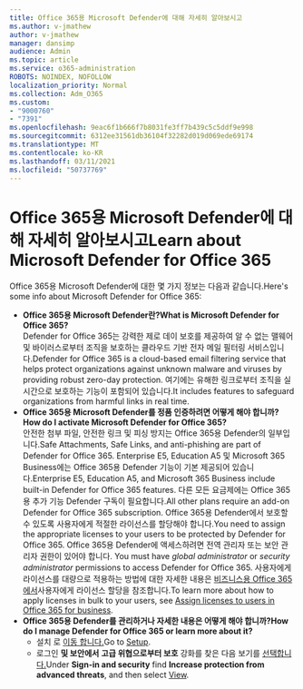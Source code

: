 ```yaml
---
title: Office 365용 Microsoft Defender에 대해 자세히 알아보시고
ms.author: v-jmathew
author: v-jmathew
manager: dansimp
audience: Admin
ms.topic: article
ms.service: o365-administration
ROBOTS: NOINDEX, NOFOLLOW
localization_priority: Normal
ms.collection: Adm_O365
ms.custom:
- "9000760"
- "7391"
ms.openlocfilehash: 9eac6f1b666f7b8031fe3ff7b439c5c5ddf9e998
ms.sourcegitcommit: 6312ee31561db36104f32282d019d069ede69174
ms.translationtype: MT
ms.contentlocale: ko-KR
ms.lasthandoff: 03/11/2021
ms.locfileid: "50737769"
---
```

# <a name="learn-about-microsoft-defender-for-office-365"></a><span data-ttu-id="16b49-102">Office 365용 Microsoft Defender에 대해 자세히 알아보시고</span><span class="sxs-lookup"><span data-stu-id="16b49-102">Learn about Microsoft Defender for Office 365</span></span>

<span data-ttu-id="16b49-103">Office 365용 Microsoft Defender에 대한 몇 가지 정보는 다음과 같습니다.</span><span class="sxs-lookup"><span data-stu-id="16b49-103">Here's some info about Microsoft Defender for Office 365:</span></span>

- <span data-ttu-id="16b49-104">**Office 365용 Microsoft Defender란?**</span><span class="sxs-lookup"><span data-stu-id="16b49-104">**What is Microsoft Defender for Office 365?**</span></span>  
    <span data-ttu-id="16b49-105">Defender for Office 365는 강력한 제로 데이 보호를 제공하여 알 수 없는 맬웨어 및 바이러스로부터 조직을 보호하는 클라우드 기반 전자 메일 필터링 서비스입니다.</span><span class="sxs-lookup"><span data-stu-id="16b49-105">Defender for Office 365 is a cloud-based email filtering service that helps protect organizations against unknown malware and viruses by providing robust zero-day protection.</span></span> <span data-ttu-id="16b49-106">여기에는 유해한 링크로부터 조직을 실시간으로 보호하는 기능이 포함되어 있습니다.</span><span class="sxs-lookup"><span data-stu-id="16b49-106">It includes features to safeguard organizations from harmful links in real time.</span></span>
- <span data-ttu-id="16b49-107">**Office 365용 Microsoft Defender를 정품 인증하려면 어떻게 해야 합니까?**</span><span class="sxs-lookup"><span data-stu-id="16b49-107">**How do I activate Microsoft Defender for Office 365?**</span></span>  
    <span data-ttu-id="16b49-108">안전한 첨부 파일, 안전한 링크 및 피싱 방지는 Office 365용 Defender의 일부입니다.</span><span class="sxs-lookup"><span data-stu-id="16b49-108">Safe Attachments, Safe Links, and anti-phishing are part of Defender for Office 365.</span></span> <span data-ttu-id="16b49-109">Enterprise E5, Education A5 및 Microsoft 365 Business에는 Office 365용 Defender 기능이 기본 제공되어 있습니다.</span><span class="sxs-lookup"><span data-stu-id="16b49-109">Enterprise E5, Education A5, and Microsoft 365 Business include built-in Defender for Office 365 features.</span></span> <span data-ttu-id="16b49-110">다른 모든 요금제에는 Office 365용 추가 기능 Defender 구독이 필요합니다.</span><span class="sxs-lookup"><span data-stu-id="16b49-110">All other plans require an add-on Defender for Office 365 subscription.</span></span> <span data-ttu-id="16b49-111">Office 365용 Defender에서 보호할 수 있도록 사용자에게 적절한 라이선스를 할당해야 합니다.</span><span class="sxs-lookup"><span data-stu-id="16b49-111">You need to assign the appropriate licenses to your users to be protected by Defender for Office 365.</span></span> <span data-ttu-id="16b49-112">Office 365용 Defender에 액세스하려면 전역 관리자 또는 보안 관리자 권한이 있어야 합니다.  </span><span class="sxs-lookup"><span data-stu-id="16b49-112">You must have *global administrator* or *security administrator* permissions to access Defender for Office 365.</span></span> <span data-ttu-id="16b49-113">사용자에게 라이선스를 대량으로 적용하는 방법에 대한 자세한 내용은 [비즈니스용 Office 365에서](https://go.microsoft.com/fwlink/?linkid=2093435)사용자에게 라이선스 할당을 참조합니다.</span><span class="sxs-lookup"><span data-stu-id="16b49-113">To learn more about how to apply licenses in bulk to your users, see [Assign licenses to users in Office 365 for business](https://go.microsoft.com/fwlink/?linkid=2093435).</span></span>
- <span data-ttu-id="16b49-114">**Office 365용 Defender를 관리하거나 자세한 내용은 어떻게 해야 합니까?**</span><span class="sxs-lookup"><span data-stu-id="16b49-114">**How do I manage Defender for Office 365 or learn more about it?**</span></span>  
  - <span data-ttu-id="16b49-115">설치 로 [이동 합니다.](https://go.microsoft.com/fwlink/p/?linkid=2075721)</span><span class="sxs-lookup"><span data-stu-id="16b49-115">Go to [Setup](https://go.microsoft.com/fwlink/p/?linkid=2075721).</span></span>  
  - <span data-ttu-id="16b49-116">로그인 **및 보안에서** **고급 위협으로부터 보호** 강화를 찾은 다음 보기를 [선택합니다.](https://go.microsoft.com/fwlink/?linkid=2109302)</span><span class="sxs-lookup"><span data-stu-id="16b49-116">Under **Sign-in and security** find **Increase protection from advanced threats**, and then select [View](https://go.microsoft.com/fwlink/?linkid=2109302).</span></span>
